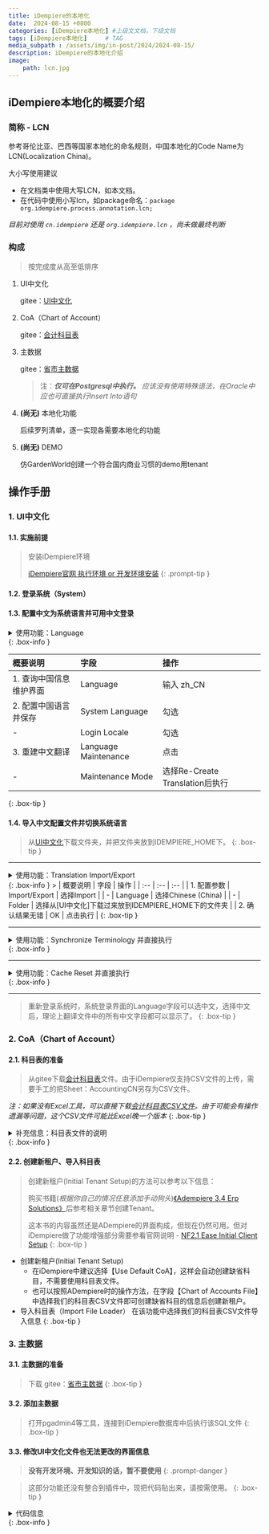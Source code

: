 ```yaml
---
title: iDempiere的本地化
date:  2024-08-15 +0800
categories: [iDempiere本地化] #上级文文档，下级文档
tags: [iDempiere本地化]     # TAG
media_subpath : /assets/img/in-post/2024/2024-08-15/
description: iDempiere的本地化介绍
image:
    path: lcn.jpg
---
```


## iDempiere本地化的概要介绍

### 简称 - LCN
 参考哥伦比亚、巴西等国家本地化的命名规则，中国本地化的Code Name为LCN(Localization China)。
 
 大小写使用建议
 - 在文档类中使用大写LCN，如本文档。
 - 在代码中使用小写lcn，如package命名：```package org.idempiere.process.annotation.lcn; ```

 _目前对使用 ```cn.idempiere``` 还是 ```org.idempiere.lcn``` ，尚未做最终判断_

### 构成
> 按完成度从高至低排序

1. UI中文化

   gitee：[UI中文化](https://gitee.com/idchina/chinese-translation/tree/master/zh_CN)


1. CoA（Chart of Account）

   gitee：[会计科目表](https://gitee.com/idchina/chinese-translation/tree/master/Utils/iDChina_AccountingCN.xlsx)

1. 主数据

   gitee：[省市主数据](https://gitee.com/idchina/chinese-translation/tree/master/Utils/sql_region_city.sql) 
   > 注：_**仅可在Postgresql中执行。** 应该没有使用特殊语法，在Oracle中应也可直接执行Insert Into语句_

1. **(尚无)** 本地化功能

   后续罗列清单，逐一实现各需要本地化的功能

1. **(尚无)** DEMO

   仿GardenWorld创建一个符合国内商业习惯的demo用tenant

## 操作手册

### 1. UI中文化

#### 1.1. 实施前提
> 安装iDempiere环境
> 
> [iDempiere官网 执行环境 or 开发环境安装](https://wiki.idempiere.org/en/Installing_iDempiere)
{: .prompt-tip }

#### 1.2. 登录系统（System）

#### 1.3. 配置中文为系统语言并可用中文登录

<details class="details-block" markdown="1">
<summary> 使用功能：Language </summary>
菜单路径 System Admin->General Rules->System Rules
</details>
{: .box-info }

>
| 概要说明 | 字段 | 操作 |
| :-- | :-- | :-- |
| 1. 查询中国信息维护界面 | Language | 输入 zh_CN |
| 2. 配置中国语言并保存 | System Language | 勾选 |
| - | Login Locale | 勾选 |
| 3. 重建中文翻译 | Language Maintenance | 点击 |
| - | Maintenance Mode | 选择Re-Create Translation后执行 |
{: .box-tip }

#### 1.4. 导入中文配置文件并切换系统语言

>从[UI中文化](https://gitee.com/idchina/chinese-translation/tree/master/zh_CN)下载文件夹，并把文件夹放到IDEMPIERE_HOME下。
{: .box-tip }

---
>
<details class="details-block" markdown="1">
<summary> 使用功能：Translation Import/Export </summary>
菜单路径 System Admin->General Rules->System Rules
</details>
{: .box-info }
>
| 概要说明 | 字段 | 操作 |
| :-- | :-- | :-- |
| 1. 配置参数 | Import/Export | 选择Import |
| - | Language | 选择Chinese (China) |
| - | Folder | 选择从[UI中文化]下载过来放到IDEMPIERE_HOME下的文件夹 |
| 2. 确认结果无错 | OK | 点击执行 |
{: .box-tip }

---
>
<details class="details-block" markdown="1">
<summary> 使用功能：Synchronize Terminology 并直接执行</summary>
菜单路径 System Admin->General Rules
</details>
{: .box-info }

---
>
<details class="details-block" markdown="1">
<summary> 使用功能：Cache Reset 并直接执行</summary>
菜单路径 System Admin->General Rules
</details>
{: .box-info }

---
> 重新登录系统时，系统登录界面的Language字段可以选中文，选择中文后，理论上翻译文件中的所有中文字段都可以显示了。
{: .box-tip }

### 2. CoA（Chart of Account）

#### 2.1. 科目表的准备

>从gitee下载[会计科目表](https://gitee.com/idchina/chinese-translation/tree/master/Utils/iDChina_AccountingCN.xlsx)文件。由于iDempiere仅支持CSV文件的上传，需要手工的把Sheet：AccountingCN另存为CSV文件。
>
_注：如果没有Excel工具，可以直接下载[会计科目表CSV文件](https://gitee.com/idchina/chinese-translation/blob/master/Utils/iDChina_AccountingCN.csv)。由于可能会有操作遗漏等问题，这个CSV文件可能比Excel晚一个版本_
{: .box-tip }

<details class="details-block" markdown="1">
<summary>补充信息：科目表文件的说明</summary>
这个文件是一个Excel文件，公有3个Sheet，这里做一个简单的说明
- 【AccountingCN】             对象科目表信息
- 【AccountingCN-工作前版本】   由历届大神编辑的科目表文件，我在QQ组中下载的。我也是基于这个版本做的更新
- 【AccountingUS】             英文科目表，用于比对用
</details>
{: .box-info }

#### 2.2. 创建新租户、导入科目表

> 创建新租户(Initial Tenant Setup)的方法可以参考以下信息：
> 
> 购买书籍(_根据你自己的情况任意添加手动狗头_)[《Adempiere 3.4 Erp Solutions》](https://www.amazon.com/exec/obidos/ASIN/1847197264/acmorg-20)后参考相关章节创建Tenant。
> 
> 这本书的内容虽然还是ADempiere的界面构成，但现在仍然可用。但对iDempiere做了功能增强部分需要参看官网说明 - [NF2.1 Ease Initial Client Setup](https://wiki.idempiere.org/en/NF2.1_Ease_Initial_Client_Setup)
{: .box-tip }

>
- 创建新租户(Initial Tenant Setup)
  * 在iDempiere中建议选择【Use Default CoA】，这样会自动创建缺省科目，不需要使用科目表文件。
  * 也可以按照ADempiere时的操作方法，在字段【Chart of Accounts File】中选择我们的科目表CSV文件即可创建缺省科目的信息后创建新租户。
- 导入科目表（Import File Loader）
  在该功能中选择我们的科目表CSV文件导入信息
{: .box-tip }

### 3. 主数据

#### 3.1. 主数据的准备

> 下载 gitee：[省市主数据](https://gitee.com/idchina/chinese-translation/tree/master/Utils/sql_region_city.sql) 
{: .box-tip }

#### 3.2. 添加主数据

> 打开pgadmin4等工具，连接到iDempiere数据库中后执行该SQL文件
{: .box-tip }

#### 3.3. 修改UI中文化文件也无法更改的界面信息

> **没有开发环境、开发知识的话，暂不要使用**
{: .prompt-danger }

> 这部分功能还没有整合到插件中，现把代码贴出来，请按需使用。
{: .box-tip }

<details class="details-block" markdown="1">
<summary>代码信息</summary>
- _Packag名和Class名都是暂定的，后续会有大的调整_
- _这个Process需要在System和新建租户中分别执行_

``` java
/***********************************************************************
 * This file is part of iDempiere ERP Open Source                      *
 * http://www.idempiere.org                                            *
 *                                                                     *
 * Copyright (C) Contributors                                          *
 *                                                                     *
 * This program is free software; you can redistribute it and/or       *
 * modify it under the terms of the GNU General Public License         *
 * as published by the Free Software Foundation; either version 2      *
 * of the License, or (at your option) any later version.              *
 *                                                                     *
 * This program is distributed in the hope that it will be useful,     *
 * but WITHOUT ANY WARRANTY; without even the implied warranty of      *
 * MERCHANTABILITY or FITNESS FOR A PARTICULAR PURPOSE. See the        *
 * GNU General Public License for more details.                        *
 *                                                                     *
 * You should have received a copy of the GNU General Public License   *
 * along with this program; if not, write to the Free Software         *
 * Foundation, Inc., 51 Franklin Street, Fifth Floor, Boston,          *
 * MA 02110-1301, USA.                                                 *
 * -                                                                   *
 * Contributors:                                                       *
 * - Yang Yu                                                           *
 * -                                                                   *
 **********************************************************************/
package org.idempiere.process.annotation.lcn;

import java.util.List;
import org.compiere.model.MConversionType;
import org.compiere.model.MGLCategory;
import org.compiere.model.MSequence;
import org.compiere.model.MWarehouse;
import org.compiere.model.Query;
import org.compiere.util.DB;
import org.compiere.util.Env;
import org.compiere.util.Msg;
import org.adempiere.base.annotation.Process;
import org.compiere.process.SvrProcess;

@Process
public class InitialTenantData  extends SvrProcess{

	private boolean isSysTenant = false;
	private boolean	p_isInitialConfig = true;
	private boolean	p_isInitialMaster = true;
	private boolean	p_isInitialTrx = true;

	/**
	 *  Prepare - e.g., get Parameters.
	 */
	@Override
	protected void prepare() {
		
		isSysTenant = (Env.getAD_Client_ID(getCtx()) < MSequence.INIT_NO);
		
//		for (ProcessInfoParameter parameter : getParameter()) {
//			String name = parameter.getParameterName();
//			switch (name) {
//			case "isInitialConfig":
//				p_isInitialConfig = parameter.getParameterAsBoolean();
//				break;
//			case "isInitialMaster":
//				p_isInitialMaster = parameter.getParameterAsBoolean();
//				break;
//			case "isInitialTrx":
//				p_isInitialTrx = parameter.getParameterAsBoolean();
//				break;
//			default:
//				MProcessPara.validateUnknownParameter(getProcessInfo().getAD_Process_ID(), parameter);
//			}
//		}
	}	//	prepare
	
	@Override
	protected String doIt() throws Exception {
		
		if (isSysTenant) { 
			initTrlConversionType();
		} else {
			if (p_isInitialConfig) {
				initBaseInfo();
				initTrlGLCategory();
				initTrlDoctype();
			}
			if (p_isInitialMaster) {
				initWarehouse();
			}
			if (p_isInitialTrx) {
				;
			}
		}	
		return "@Ok@";
	}

	private boolean initBaseInfo() {
		String update = "UPDATE AD_Client SET ismultilingualdocument = 'Y' WHERE AD_Client_ID = ?";
		DB.executeUpdateEx(update,
				new Object[]{Env.getAD_Client_ID(getCtx())},
				this.get_TrxName());
		return true;
	}
	
	private boolean initTrlGLCategory() {
		List<MGLCategory> gls = new Query(getCtx(),MGLCategory.Table_Name, null, get_TrxName())
				.setClient_ID(true)
				.setOnlyActiveRecords(true)
				.list();
		for (MGLCategory gl : gls) {
			String name = gl.getName();
			switch (name) {
			case "None":
				gl.setName("无");
				break;
			case "Standard":
				gl.setName("标准");
				break;
			case "Manual":
				gl.setName("手工");
				break;
			case "AR Invoice":
				gl.setName("应收账款 - 发票");
				break;
			case "AR Receipt":
				gl.setName("应收账款 - 收款");
				break;
			case "Material Management":
				gl.setName("物料管理");
				break;
			case "AP Invoice":
				gl.setName("应付账款 - 发票");
				break;
			case "AP Payment":
				gl.setName("应付账款 - 付款");
				break;
			case "Cash/Payments":
				gl.setName("现金/付款");
				break;
			case "Manufacturing":
				gl.setName("生产");
				break;
			case "Distribution":
				gl.setName("分销");
				break;
			case "Payroll":
				gl.setName("工资");
				break;
			default:
				;
			}
			gl.saveEx();			
		}
		return true;
	}

	private boolean initTrlDoctype() {
		String params[][] = {
				{"AP CreditMemo","应付贷项通知单","应付贷项通知单"},
				{"AP Invoice","应付发票","应付发票"},
				{"AP Payment","付款单","付款单"},
				{"AR Credit Memo","应收贷项通知单","应收贷项通知单"},
				{"AR Pro Forma Invoice","应收形式发票","应收形式发票"},
				{"AR Invoice","应收发票","应收发票"},
				{"AR Invoice Indirect","间接应收发票","间接应收发票(POS)"},
				{"AR Receipt","收款单","收款单"},
				{"Allocation","支付分配单","支付分配单"},
				{"Bank Statement","银行对账单","银行对账单"},
				{"Cash Journal","现金日记账","现金日记账"},
				{"Distribution Order","分销订单","分销订单"},
				{"Fixed Assets Addition","资产新增单","资产新增单"},
				{"Fixed Assets Disposal","资产处置单","资产处置单"},
				{"Fixed Assets Depreciation","资产折旧单","资产折旧单"},
				{"GL Document","总账单据","总账单据"},
				{"GL Journal","凭证","凭证"},
				{"GL Journal Batch","凭证批","凭证批"},
				{"Payroll","薪酬单","薪酬单"},
				{"Manufacturing Cost Collector","制造成本归集单","制造成本归集单"},
				{"Cost Adjustment","成本调整单","成本调整单"},
				{"Internal Use Inventory","内部领用单","内部领用单"},
				{"Physical Inventory","库存调整单","库存调整单"},
				{"Material Movement","调拨单","调拨单"},
				{"Material Production","材料生产单","材料生产单"},
				{"MM Customer Return","销售退货单","销售退货单"},
				{"MM Receipt","收货单","收货单"},
				{"MM Shipment","发货单","发货单"},
				{"MM Shipment Indirect","间接发货单","间接发货单(POS)"},
				{"MM Vendor Return","采购退货单","采购退货单"},
				{"Maintenance Order","维护工单","维护工单"},
				{"Manufacturing Order","生产工单","生产工单"},
				{"Quality Order","质检单","质检单"},
				{"Match Invoice","发票匹配单","发票匹配单"},
				{"Match PO","采购匹配单","采购匹配单"},
				{"Project Issue","项目投放单","项目投放单"},
				{"Purchase Order","采购订单","采购订单"},
				{"Vendor Return Material","采购退货授权","采购退货授权"},
				{"Purchase Requisition","请购单","请购单"},
				{"Binding offer","报价单","报价单"},
				{"Credit Order","信用订单","信用订单"},
				{"Customer Return Material","销售退货授权","销售退货授权"},
				{"Non binding offer","销售建议","销售建议"},
				{"POS Order","POS订单","POS订单"},
				{"Prepay Order","预付款订单","预付款订单"},
				{"Standard Order","标准订单","标准订单"},
				{"Warehouse Order","库存订单","库存订单"}
		};
		
		String update = "UPDATE C_Doctype_Trl SET name = ? ,printname = ? WHERE AD_Client_ID = ? AND AD_Language = ? AND name = ?";
		for (int i = 0; i < params.length ; i++ ) {
			DB.executeUpdateEx(update,
							new Object[]{params[i][1],params[i][2],Env.getAD_Client_ID(getCtx()),Env.getAD_Language(this.getCtx()),params[i][0]},
							this.get_TrxName());
		}
		return true;
	}
	
	private boolean initWarehouse() {
		String m_lang = Env.getAD_Language(this.getCtx());
		String defaultName = Msg.translate(m_lang, "Standard");
		
		String sql = "SELECT M_WareHouse_ID FROM M_Warehouse wh "+
				 "WHERE wh.AD_Client_ID = ? AND wh.value = ?"; // AND wh.M_ReserveLocator_ID IS NULL
	
		int warehouseID = DB.getSQLValueEx(get_TrxName(), sql, Env.getAD_Client_ID(getCtx()),defaultName);
		MWarehouse wh = new MWarehouse(this.getCtx(),warehouseID, get_TrxName());
		if ( wh.getM_ReserveLocator_ID() == 0 ) {
			wh.setM_ReserveLocator_ID(wh.getDefaultLocator().get_ID());
			wh.saveEx();
		}
		return true;
	}
	
	private boolean initTrlConversionType() {
		Object params[][] = {
				{MConversionType.TYPE_SPOT,"即期汇率","即期汇率类型"},
				{MConversionType.TYPE_PERIOD_END,"期末汇率","期末汇率类型"},
				{MConversionType.TYPE_AVERAGE,"平均汇率","平均汇率类型"},
				{MConversionType.TYPE_COMPANY,"公司汇率","公司汇率类型"}
		};
		for (int i = 0; i < params.length ; i++ ) {
			MConversionType ct = new MConversionType(this.getCtx(),(int)params[i][0], get_TrxName());
			ct.setName((String)params[i][1]);
			ct.setDescription((String)params[i][2]);
			ct.saveEx();
		}
		return true;
	}
	
}
```
</details>
{: .box-info }

